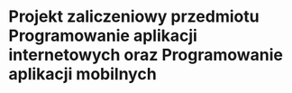 # Projekt zaliczeniowy przedmiotu Programowanie aplikacji internetowych oraz Programowanie aplikacji mobilnych
